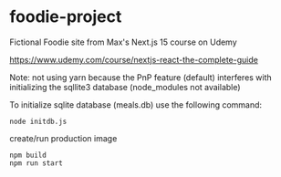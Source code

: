 # foodie-project

Fictional Foodie site from Max's Next.js 15 course on Udemy

https://www.udemy.com/course/nextjs-react-the-complete-guide

Note: not using yarn because the PnP feature (default) interferes with initializing the sqllite3 database (node_modules not available)

To initialize sqlite database (meals.db) use the following command:
```
node initdb.js
```

create/run production image
```
npm build
npm run start
```